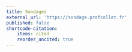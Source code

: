 ```yaml
---
title: Sondages
external_url: 'https://sondage.profcollet.fr'
published: false
shortcode-citation:
    items: cited
    reorder_uncited: true
---
```



